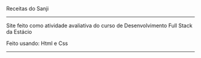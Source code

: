 Receitas do Sanji

---
Site feito como atividade avaliativa do curso de Desenvolvimento Full Stack da Estácio

Feito usando: Html e Css

---
